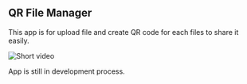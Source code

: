 ## QR File Manager

This app is for upload file and create QR code for each files to share it easily.

![Short video](assets/qr-file-manager.gif)

App is still in development process.